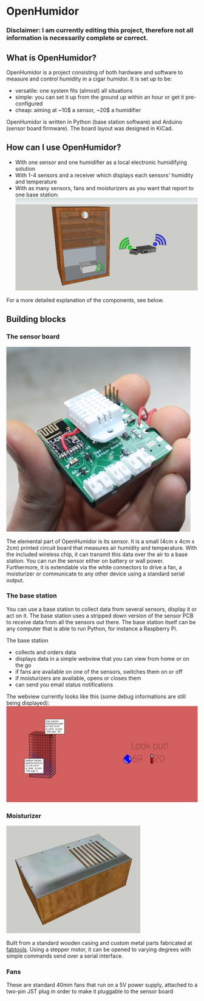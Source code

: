 # OpenHumidor

### Disclaimer: I am currently editing this project, therefore not all information is necessarily complete or correct.

## What is OpenHumidor?
OpenHumidor is a project consisting of both hardware and software to measure and control humidity in a cigar humidor. 
It is set up to be:
* versatile: one system fits (almost) all situations
* simple: you can set it up from the ground up within an hour or get it pre-configured
* cheap: aiming at ~10$ a sensor, ~20$ a humidifier

OpenHumidor is written in Python (base station software) and Arduino (sensor board firmware). The board layout was designed in KiCad. 

## How can I use OpenHumidor?
* With one sensor and one humidifier as a local electronic humidifying solution
* With 1-4 sensors and a receiver which displays each sensors' humidity and temperature
* With as many sensors, fans and moisturizers as you want that report to one base station:
![Three sensors, two fans and a mositurizer driven by a bases station](https://github.com/sharst/OpenHumidor/blob/master/OH-usecase1.png)

For a more detailed explanation of the components, see below. 

## Building blocks

### The sensor board
![The sensor PCB](https://github.com/sharst/OpenHumidor/blob/master/OH-sensor.jpg)

The elemental part of OpenHumidor is its sensor. It is a small (4cm x 4cm x 2cm) printed circuit board that measures air humidity and temperature. With the included wireless chip, it can transmit this data over the air to a base station. You can run the sensor either on battery or wall power. Furthermore, it is extendable via the white connectors to drive a fan, a moisturizer or communicate to any other device using a standard serial output. 

### The base station
You can use a base station to collect data from several sensors, display it or act on it. The base station uses a stripped down version of the sensor PCB to receive data from all the sensors out there. The base station itself can be any computer that is able to run Python, for instance a Raspberry Pi. 

The base station
* collects and orders data
* displays data in a simple webview that you can view from home or on the go
* if fans are available on one of the sensors, switches them on or off
* if moisturizers are available, opens or closes them
* can send you email status notifications

The webview currently looks like this (some debug informations are still being displayed):
![The OpenHumidor webview](https://github.com/sharst/OpenHumidor/blob/master/OH-webview.png)

### Moisturizer
![The moisturizer](https://github.com/sharst/OpenHumidor/blob/master/OH-moisturizer.png)

Built from a standard wooden casing and custom metal parts fabricated at [fabtools](http://www.fabtools.de). Using a stepper motor, it can be opened to varying degrees with simple commands send over a serial interface. 

### Fans
These are standard 40mm fans that run on a 5V power supply, attached to a two-pin JST plug in order to make it pluggable to the sensor board


